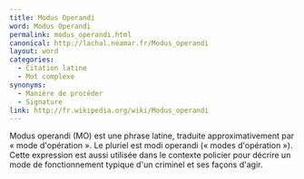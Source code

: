 ```yaml
---
title: Modus Operandi
word: Modus Operandi
permalink: modus_operandi.html
canonical: http://lachal.neamar.fr/Modus_operandi
layout: word
categories:
  - Citation latine
  - Mot complexe
synonyms:
  - Manière de procéder
  - Signature
link: http://fr.wikipedia.org/wiki/Modus_operandi
---
```


Modus operandi (MO) est une phrase latine, traduite approximativement par « mode d'opération ». Le pluriel est modi operandi (« modes d'opération »). Cette expression est aussi utilisée dans le contexte policier pour décrire un mode de fonctionnement typique d'un criminel et ses façons d'agir.


